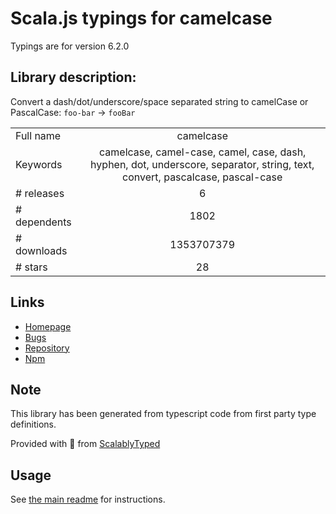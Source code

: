 
# Scala.js typings for camelcase

Typings are for version 6.2.0

## Library description:
Convert a dash/dot/underscore/space separated string to camelCase or PascalCase: `foo-bar` → `fooBar`

|                    |                 |
| ------------------ | :-------------: |
| Full name          | camelcase |
| Keywords           | camelcase, camel-case, camel, case, dash, hyphen, dot, underscore, separator, string, text, convert, pascalcase, pascal-case |
| # releases         | 6 |
| # dependents       | 1802 |
| # downloads        | 1353707379 |
| # stars            | 28 |

## Links
- [Homepage](https://github.com/sindresorhus/camelcase#readme)
- [Bugs](https://github.com/sindresorhus/camelcase/issues)
- [Repository](https://github.com/sindresorhus/camelcase)
- [Npm](https://www.npmjs.com/package/camelcase)
    


## Note
This library has been generated from typescript code from first party type definitions.

Provided with :purple_heart: from [ScalablyTyped](https://github.com/oyvindberg/ScalablyTyped)

## Usage
See [the main readme](../../readme.md) for instructions.


